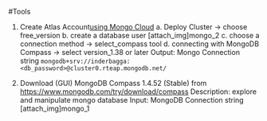 #Tools

1. Create Atlas Account[using Mongo Cloud](https://www.mongodb.com/lp/cloud/atlas/try4-reg)
a. Deploy Cluster -> choose free_version
b. create a database user [attach_img]mongo_2
c. choose a connection method -> select_compass tool
d. connecting with MongoDB Compass -> select version_1.38 or later
Output: Mongo Connection string `mongodb+srv://inderbagga:<db_password>@cluster0.rteap.mongodb.net/`

2. Download (GUI) MongoDB Compass 1.4.52 (Stable) from https://www.mongodb.com/try/download/compass
Description: explore and manipulate mongo database
Input: MongoDB Connection string [attach_img]mongo_1




